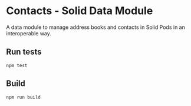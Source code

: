 # Contacts - Solid Data Module

A data module to manage address books and contacts in Solid Pods in an interoperable way.

## Run tests

```shell
npm test
```

## Build

```shell
npm run build
```

